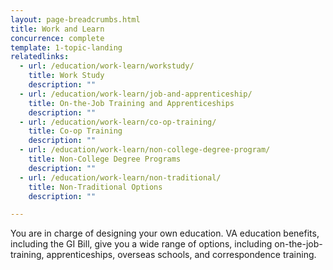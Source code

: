 ```yaml
---
layout: page-breadcrumbs.html
title: Work and Learn
concurrence: complete
template: 1-topic-landing
relatedlinks:
  - url: /education/work-learn/workstudy/
    title: Work Study
    description: ""
  - url: /education/work-learn/job-and-apprenticeship/
    title: On-the-Job Training and Apprenticeships
    description: ""
  - url: /education/work-learn/co-op-training/
    title: Co-op Training
    description: ""
  - url: /education/work-learn/non-college-degree-program/
    title: Non-College Degree Programs
    description: ""
  - url: /education/work-learn/non-traditional/
    title: Non-Traditional Options
    description: ""

---
```


You are in charge of designing your own education. VA education benefits, including the GI Bill, give you a wide range of options, including on-the-job-training, apprenticeships, overseas schools, and correspondence training.
